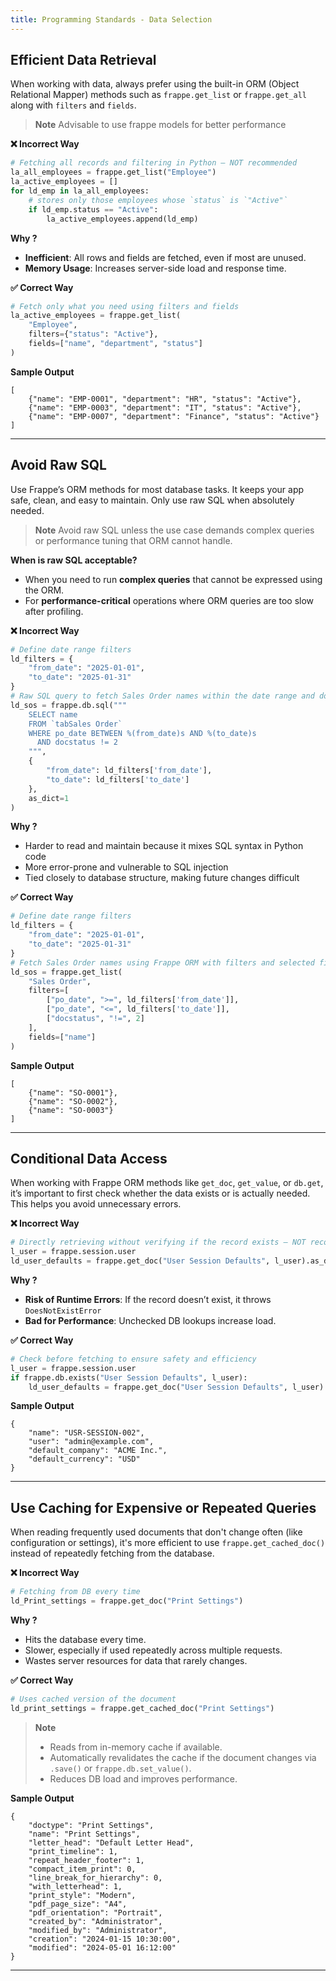 ```yaml
---
title: Programming Standards - Data Selection
---
```


## Efficient Data Retrieval
When working with data, always prefer using the built-in ORM (Object Relational Mapper) methods such as `frappe.get_list` or `frappe.get_all` along with `filters` and `fields`.
> **Note** Advisable to use frappe models for better performance

**❌ Incorrect Way**
```python
# Fetching all records and filtering in Python — NOT recommended
la_all_employees = frappe.get_list("Employee")
la_active_employees = []
for ld_emp in la_all_employees:
	# stores only those employees whose `status` is `"Active"`
    if ld_emp.status == "Active":
        la_active_employees.append(ld_emp)
```
**Why ?**
* **Inefficient**: All rows and fields are fetched, even if most are unused.
* **Memory Usage**: Increases server-side load and response time.

**✅ Correct Way**
```python
# Fetch only what you need using filters and fields
la_active_employees = frappe.get_list(
    "Employee",
    filters={"status": "Active"},
    fields=["name", "department", "status"]
)
```
**Sample Output**
```
[
    {"name": "EMP-0001", "department": "HR", "status": "Active"},
    {"name": "EMP-0003", "department": "IT", "status": "Active"},
    {"name": "EMP-0007", "department": "Finance", "status": "Active"}
]
```
---
## Avoid Raw SQL
Use Frappe’s ORM methods for most database tasks. It keeps your app safe, clean, and easy to maintain. Only use raw SQL when absolutely needed.

>**Note** Avoid raw SQL unless the use case demands complex queries or performance tuning that ORM cannot handle.
>
**When is raw SQL acceptable?**

-   When you need to run **complex queries** that cannot be expressed using the ORM.
-   For **performance-critical** operations where ORM queries are too slow after profiling.
   

**❌ Incorrect Way**
```python
# Define date range filters
ld_filters = {
    "from_date": "2025-01-01",
    "to_date": "2025-01-31"
}
# Raw SQL query to fetch Sales Order names within the date range and docstatus not equal to 2
ld_sos = frappe.db.sql("""
    SELECT name
    FROM `tabSales Order`
    WHERE po_date BETWEEN %(from_date)s AND %(to_date)s
      AND docstatus != 2
    """,
    {
        "from_date": ld_filters['from_date'],
        "to_date": ld_filters['to_date']
    },
    as_dict=1
)
```
**Why ?**
* Harder to read and maintain because it mixes SQL syntax in Python code
* More error-prone and vulnerable to SQL injection
* Tied closely to database structure, making future changes difficult

**✅ Correct Way**
```python
# Define date range filters
ld_filters = {
    "from_date": "2025-01-01",
    "to_date": "2025-01-31"
}
# Fetch Sales Order names using Frappe ORM with filters and selected fields
ld_sos = frappe.get_list(
    "Sales Order",
    filters=[
        ["po_date", ">=", ld_filters['from_date']],
        ["po_date", "<=", ld_filters['to_date']],
        ["docstatus", "!=", 2]
    ],
    fields=["name"]
)
```
**Sample Output**
```
[
    {"name": "SO-0001"},
    {"name": "SO-0002"},
    {"name": "SO-0003"}
]
```
---
## Conditional Data Access
When working with Frappe ORM methods like `get_doc`, `get_value`, or `db.get`, it’s important to first check whether the data exists or is actually needed. This helps you avoid unnecessary errors.

**❌ Incorrect Way**
```python
# Directly retrieving without verifying if the record exists — NOT recommended
l_user = frappe.session.user
ld_user_defaults = frappe.get_doc("User Session Defaults", l_user).as_dict()
```
**Why ?**
* **Risk of Runtime Errors**: If the record doesn’t exist, it throws `DoesNotExistError`
* **Bad for Performance**: Unchecked DB lookups increase load.


**✅ Correct Way**
```python
# Check before fetching to ensure safety and efficiency
l_user = frappe.session.user
if frappe.db.exists("User Session Defaults", l_user):
    ld_user_defaults = frappe.get_doc("User Session Defaults", l_user).as_dict()
```
**Sample Output**
```
{
    "name": "USR-SESSION-002",
    "user": "admin@example.com",
    "default_company": "ACME Inc.",
    "default_currency": "USD"
}
```
---
## Use Caching for Expensive or Repeated Queries
When reading frequently used documents that don't change often (like configuration or settings), it's more efficient to use `frappe.get_cached_doc()` instead of repeatedly fetching from the database.

**❌ Incorrect Way**
```python
# Fetching from DB every time
ld_Print_settings = frappe.get_doc("Print Settings")
```
**Why ?**
* Hits the database every time.
* Slower, especially if used repeatedly across multiple requests.
* Wastes server resources for data that rarely changes.


**✅ Correct Way**
```python
# Uses cached version of the document
ld_print_settings = frappe.get_cached_doc("Print Settings")
```
> **Note** 
> - Reads from in-memory cache if available.
> - Automatically revalidates the cache if the document changes via `.save()` or `frappe.db.set_value()`.
> - Reduces DB load and improves performance.

**Sample Output**
```
{
    "doctype": "Print Settings",
    "name": "Print Settings",
    "letter_head": "Default Letter Head",
    "print_timeline": 1,
    "repeat_header_footer": 1,
    "compact_item_print": 0,
    "line_break_for_hierarchy": 0,
    "with_letterhead": 1,
    "print_style": "Modern",
    "pdf_page_size": "A4",
    "pdf_orientation": "Portrait",
    "created_by": "Administrator",
    "modified_by": "Administrator",
    "creation": "2024-01-15 10:30:00",
    "modified": "2024-05-01 16:12:00"
}
```
---